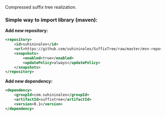 Compressed suffix tree realization.

### Simple way to import library (maven):

**Add new repository:**

```xml
<repository>
    <id>suhininalex</id>
    <url>https://github.com/suhininalex/SuffixTree/raw/master/mvn-repo</url>
    <snapshots>
        <enabled>true</enabled>
        <updatePolicy>always</updatePolicy>
    </snapshots>
</repository>
```

**Add new dependency:**

```xml
<dependency>
    <groupId>com.suhininalex</groupId>
    <artifactId>suffixtree</artifactId>
    <version>0.1</version>
</dependency>
```